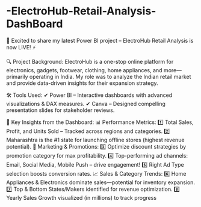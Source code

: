 # -ElectroHub-Retail-Analysis-DashBoard

🚀 Excited to share my latest Power BI project – ElectroHub Retail Analysis is now LIVE! ⚡

🔍 Project Background:
ElectroHub is a one-stop online platform for electronics, gadgets, footwear, clothing, home appliances, and more—primarily operating in India. My role was to analyze the Indian retail market and provide data-driven insights for their expansion strategy.

🛠️ Tools Used:
✔ Power BI – Interactive dashboards with advanced visualizations & DAX measures.
✔ Canva – Designed compelling presentation slides for stakeholder reviews.


📌 Key Insights from the Dashboard:
📊 Performance Metrics:
1️⃣ Total Sales, Profit, and Units Sold – Tracked across regions and categories.
2️⃣ Maharashtra is the #1 state for launching offline stores (highest revenue potential).
🎯 Marketing & Promotions:
3️⃣ Optimize discount strategies by promotion category for max profitability.
4️⃣ Top-performing ad channels: Email, Social Media, Mobile Push – drive engagement!
5️⃣ Right Ad Type selection boosts conversion rates.
📈 Sales & Category Trends:
6️⃣ Home Appliances & Electronics dominate sales—potential for inventory expansion.
7️⃣ Top & Bottom States/Makers identified for revenue optimization.
8️⃣ Yearly Sales Growth visualized (in millions) to track progress
